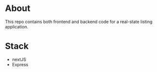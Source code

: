 # About

This repo contains both frontend and backend code for a real-state listing application.


# Stack

- nextJS
- Express